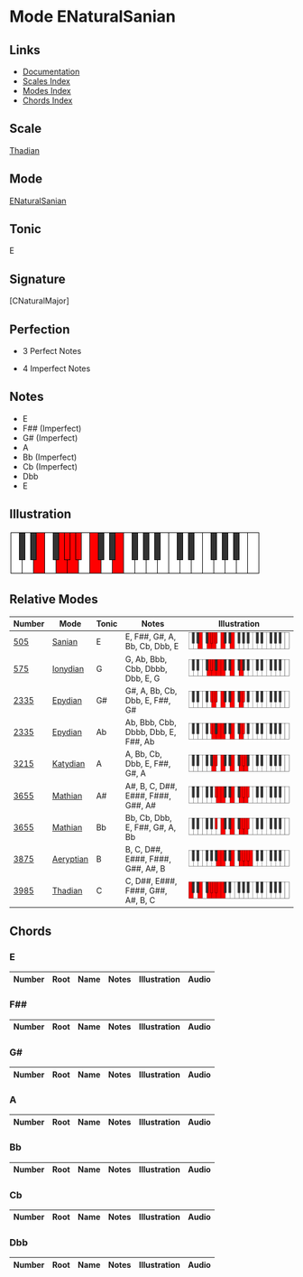 # Mode ENaturalSanian

## Links

- [Documentation](index.md)
- [Scales Index](Scales.md)
- [Modes Index](Modes.md)
- [Chords Index](Chords.md)

## Scale

[Thadian](ScaleThadian.md)

## Mode

[ENaturalSanian](ModeENaturalSanian.md)

## Tonic

E

## Signature

[CNaturalMajor]

## Perfection

 - 3 Perfect Notes

 - 4 Imperfect Notes

## Notes

- E
- F## (Imperfect)
- G# (Imperfect)
- A
- Bb (Imperfect)
- Cb (Imperfect)
- Dbb
- E

## Illustration

![ENaturalSanian](ModeENaturalSanian.png)

## Relative Modes

| Number | Mode | Tonic | Notes | Illustration |
|--------|------|-------|-------|--------------|
| [505](https://ianring.com/musictheory/scales/505) | [Sanian](ModeSanian.md) | E | E, F##, G#, A, Bb, Cb, Dbb, E | ![ENaturalSanian](ModeENaturalSanian.png) |
| [575](https://ianring.com/musictheory/scales/575) | [Ionydian](ModeIonydian.md) | G | G, Ab, Bbb, Cbb, Dbbb, Dbb, E, G | ![GNaturalIonydian](ModeGNaturalIonydian.png) |
| [2335](https://ianring.com/musictheory/scales/2335) | [Epydian](ModeEpydian.md) | G# | G#, A, Bb, Cb, Dbb, E, F##, G# | ![GSharpEpydian](ModeGSharpEpydian.png) |
| [2335](https://ianring.com/musictheory/scales/2335) | [Epydian](ModeEpydian.md) | Ab | Ab, Bbb, Cbb, Dbbb, Dbb, E, F##, Ab | ![AFlatEpydian](ModeAFlatEpydian.png) |
| [3215](https://ianring.com/musictheory/scales/3215) | [Katydian](ModeKatydian.md) | A | A, Bb, Cb, Dbb, E, F##, G#, A | ![ANaturalKatydian](ModeANaturalKatydian.png) |
| [3655](https://ianring.com/musictheory/scales/3655) | [Mathian](ModeMathian.md) | A# | A#, B, C, D##, E###, F###, G##, A# | ![ASharpMathian](ModeASharpMathian.png) |
| [3655](https://ianring.com/musictheory/scales/3655) | [Mathian](ModeMathian.md) | Bb | Bb, Cb, Dbb, E, F##, G#, A, Bb | ![BFlatMathian](ModeBFlatMathian.png) |
| [3875](https://ianring.com/musictheory/scales/3875) | [Aeryptian](ModeAeryptian.md) | B | B, C, D##, E###, F###, G##, A#, B | ![BNaturalAeryptian](ModeBNaturalAeryptian.png) |
| [3985](https://ianring.com/musictheory/scales/3985) | [Thadian](ModeThadian.md) | C | C, D##, E###, F###, G##, A#, B, C | ![CNaturalThadian](ModeCNaturalThadian.png) |

## Chords

### E

| Number | Root | Name | Notes | Illustration | Audio |
|--------|------|------|-------|--------------|-------|

### F##

| Number | Root | Name | Notes | Illustration | Audio |
|--------|------|------|-------|--------------|-------|

### G#

| Number | Root | Name | Notes | Illustration | Audio |
|--------|------|------|-------|--------------|-------|

### A

| Number | Root | Name | Notes | Illustration | Audio |
|--------|------|------|-------|--------------|-------|

### Bb

| Number | Root | Name | Notes | Illustration | Audio |
|--------|------|------|-------|--------------|-------|

### Cb

| Number | Root | Name | Notes | Illustration | Audio |
|--------|------|------|-------|--------------|-------|

### Dbb

| Number | Root | Name | Notes | Illustration | Audio |
|--------|------|------|-------|--------------|-------|

